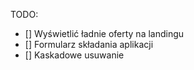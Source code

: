 TODO:
- [] Wyświetlić ładnie oferty na landingu
- [] Formularz składania aplikacji
- [] Kaskadowe usuwanie